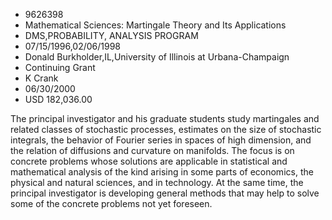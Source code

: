 
* 9626398
* Mathematical Sciences: Martingale Theory and Its Applications
* DMS,PROBABILITY, ANALYSIS PROGRAM
* 07/15/1996,02/06/1998
* Donald Burkholder,IL,University of Illinois at Urbana-Champaign
* Continuing Grant
* K Crank
* 06/30/2000
* USD 182,036.00

The principal investigator and his graduate students study martingales and
related classes of stochastic processes, estimates on the size of stochastic
integrals, the behavior of Fourier series in spaces of high dimension, and the
relation of diffusions and curvature on manifolds. The focus is on concrete
problems whose solutions are applicable in statistical and mathematical analysis
of the kind arising in some parts of economics, the physical and natural
sciences, and in technology. At the same time, the principal investigator is
developing general methods that may help to solve some of the concrete problems
not yet foreseen.
